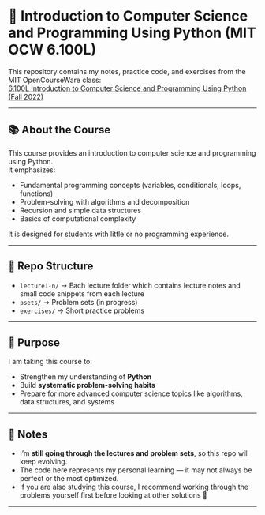 # 🐍 Introduction to Computer Science and Programming Using Python (MIT OCW 6.100L)

This repository contains my notes, practice code, and exercises from the MIT OpenCourseWare class:  
[6.100L Introduction to Computer Science and Programming Using Python (Fall 2022)](https://ocw.mit.edu/courses/6-100l-introduction-to-cs-and-programming-using-python-fall-2022/pages/material-by-lecture/)

---

## 📚 About the Course
This course provides an introduction to computer science and programming using Python.  
It emphasizes:
- Fundamental programming concepts (variables, conditionals, loops, functions)  
- Problem-solving with algorithms and decomposition  
- Recursion and simple data structures  
- Basics of computational complexity  

It is designed for students with little or no programming experience.

---

## 📂 Repo Structure
- `lecture1-n/` → Each lecture folder which contains lecture notes and small code snippets from each lecture  
- `psets/` → Problem sets (in progress)  
- `exercises/` → Short practice problems  

---

## 🎯 Purpose
I am taking this course to:
- Strengthen my understanding of **Python** 
- Build **systematic problem-solving habits**  
- Prepare for more advanced computer science topics like algorithms, data structures, and systems  

---

## 📌 Notes
- I’m **still going through the lectures and problem sets**, so this repo will keep evolving.  
- The code here represents my personal learning — it may not always be perfect or the most optimized.  
- If you are also studying this course, I recommend working through the problems yourself first before looking at other solutions 🙂  

---
